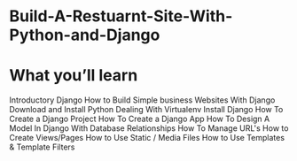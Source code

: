 # Build-A-Restuarnt-Site-With-Python-and-Django

# What you’ll learn

Introductory Django
How to Build Simple business Websites With Django
Download and Install Python
Dealing With Virtualenv
Install Django
How To Create a Django Project
How To Create a Django App
How To Design A Model In Django With Database Relationships
How To Manage URL's
How to Create Views/Pages
How to Use Static / Media Files
How to Use Templates & Template Filters
